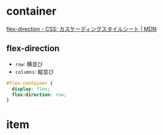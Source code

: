 # container
[flex-direction - CSS: カスケーディングスタイルシート | MDN](https://developer.mozilla.org/ja/docs/Web/CSS/flex-direction)

## flex-direction
- `row`: 横並び
- `columns`: 縦並び
```css
#flex-container {
  display: flex;
  flex-direction: row;
}
```

# item
